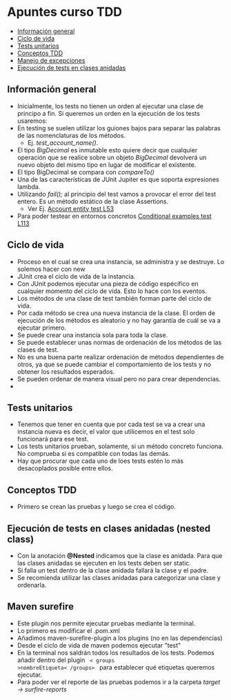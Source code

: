 # Apuntes curso TDD
- [Información general](#informacion-general)
- [Ciclo de vida](#ciclo-de-vida)
- [Tests unitarios](#tests-unitarios)
- [Conceptos TDD](#conceptos-tdd)
- [Manejo de excepciones](#manejo-de-excepciones)
- [Ejecución de tests en clases anidadas](#organización-de-tests-en-clases-anidadas-nested-class)


## Información general
- Inicialmente, los tests no tienen un orden al ejecutar una clase de principo a fin. Si queremos un orden en la ejecución de los tests usaremos:
- En testing se suelen utilizar los guiones bajos para separar las palabras de las nomenclaturas de los métodos. 
  * Ej. *test_account_name()*.
- El tipo *BigDecimal* es inmutable esto quiere decir que cualquier operación que se realice sobre un objeto *BigDecimal* devolverá un nuevo objeto del mismo tipo en lugar de modificar el existente.
- El tipo BigDecimal se compara con *compareTo()*
- Una de las características de JUnit Jupiter es que soporta expresiones lambda.
- Utilizando *fail();* al principio del test vamos a provocar el error del test entero. Es un método estático de la clase Assertions.
   * Ver Ej. [Account entity test L53][account-entity-test-L53]
- Para poder testear en entornos concretos [Conditional examples test L113][conditional-examples-test-L113]

## Ciclo de vida
- Proceso en el cual se crea una instancia, se administra y se destruye. Lo solemos hacer con new
- JUnit crea el ciclo de vida de la instancia.
- Con JUnit podemos ejecutar una pieza de código espécifico en cualquier momento del ciclo de vida. Esto lo hace con los eventos.
- Los métodos de una clase de test también forman parte del ciclo de vida.
- Por cada método se crea una nueva instancia de la clase. El orden de ejecución de los métodos es aleatorio y no hay garantía de cuál se va a ejecutar primero.
- Se puede crear una instancia sola para toda la clase.
- Se puede establecer unas normas de ordenación de los métodos de las clases de test.
- No es una buena parte realizar ordenación de métodos dependientes de otros, ya que se puede cambiar el comportamiento de los tests y no obtener los resultados esperados.
- Se pueden ordenar de manera visual pero no para crear dependencias.
- 
## Tests unitarios 
- Tenemos que tener en cuenta que por cada test se va a crear una instancia nueva es decir, el valor que utilicemos en el test solo funcionará para ese test.
- Los tests unitarios prueban, solamente, si un método concreto funciona. No comprueba si es compatible con todas las demás.
- Hay que procurar que cada uno de loes tests estén lo más desacoplados posible entre ellos.

## Conceptos TDD
- Primero se crean las pruebas y luego se crea el código.

## Ejecución de tests en clases anidadas (nested class)
- Con la anotación **@Nested** indicamos que la clase es anidada. Para que las clases anidadas se ejecuten en los tests deben ser static.
- Si falla un test dentro de la clase anidada fallará la clase y el padre.
- Se recomienda utilizar las clases anidadas para categorizar una clase y ordenarla.

## Maven surefire
- Este plugin nos permite ejecutar pruebas mediante la terminal.
- Lo primero es modificar el .pom.xml
- Añadimos maven-surefire-plugin a los plugins (no en las dependencias)
- Desde el ciclo de vida de maven podemos ejecutar "test"
- En la terminal nos saldrán todos los resultados de los tests. Podemos añadir dentro del plugin <code> < groups >nombreEtiqueta< /groups> </code> para establecer qué etiquetas queremos ejecutar.
- Para poder ver el reporte de las pruebas podemos ir a la carpeta *target -> surfire-reports*


[account-entity-test-L53]:https://github.com/irinacadu/TDD-Course/blob/133e856b7c03dbe2b2b287fe77216b839fe773c5/src/test/java/tddCourse/tdd/Entities/AccountTest.java#L53
[conditional-examples-test-L113]: https://github.com/irinacadu/TDD-Course/blob/f247291c1ab3de81a49736c769c177bf33651093/src/test/java/tddCourse/tdd/ConditionalTestsExamples/ConditionalTestsExamples.java#L113



